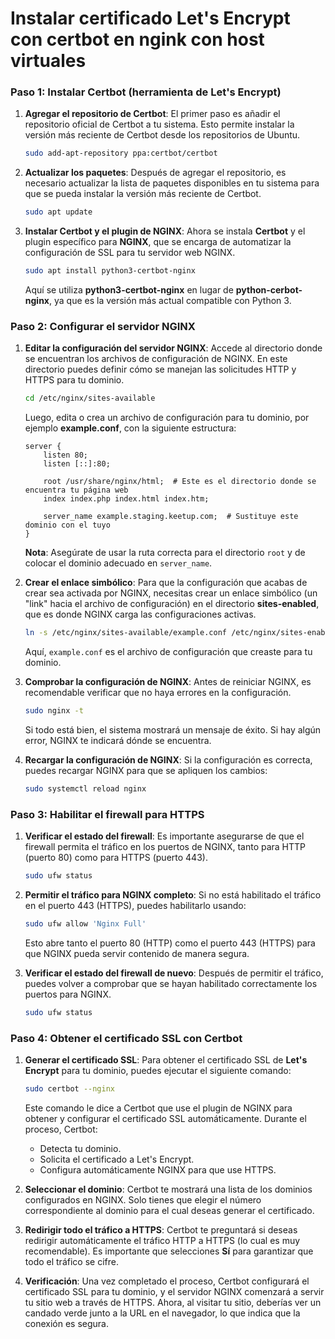 
# Instalar certificado Let's Encrypt con certbot en ngink con host virtuales

### **Paso 1: Instalar Certbot (herramienta de Let's Encrypt)**

1. **Agregar el repositorio de Certbot**:
   El primer paso es añadir el repositorio oficial de Certbot a tu sistema. Esto permite instalar la versión más reciente de Certbot desde los repositorios de Ubuntu.

   ```bash
   sudo add-apt-repository ppa:certbot/certbot
   ```

2. **Actualizar los paquetes**:
   Después de agregar el repositorio, es necesario actualizar la lista de paquetes disponibles en tu sistema para que se pueda instalar la versión más reciente de Certbot.

   ```bash
   sudo apt update
   ```

3. **Instalar Certbot y el plugin de NGINX**:
   Ahora se instala **Certbot** y el plugin específico para **NGINX**, que se encarga de automatizar la configuración de SSL para tu servidor web NGINX.

   ```bash
   sudo apt install python3-certbot-nginx
   ```

   Aquí se utiliza **python3-certbot-nginx** en lugar de **python-cerbot-nginx**, ya que es la versión más actual compatible con Python 3.

### **Paso 2: Configurar el servidor NGINX**

1. **Editar la configuración del servidor NGINX**:
   Accede al directorio donde se encuentran los archivos de configuración de NGINX. En este directorio puedes definir cómo se manejan las solicitudes HTTP y HTTPS para tu dominio.

   ```bash
   cd /etc/nginx/sites-available
   ```

   Luego, edita o crea un archivo de configuración para tu dominio, por ejemplo **example.conf**, con la siguiente estructura:

   ```nginx
   server {
       listen 80;
       listen [::]:80;

       root /usr/share/nginx/html;  # Este es el directorio donde se encuentra tu página web
       index index.php index.html index.htm;

       server_name example.staging.keetup.com;  # Sustituye este dominio con el tuyo
   }
   ```

   **Nota**: Asegúrate de usar la ruta correcta para el directorio `root` y de colocar el dominio adecuado en `server_name`.

2. **Crear el enlace simbólico**:
   Para que la configuración que acabas de crear sea activada por NGINX, necesitas crear un enlace simbólico (un "link" hacia el archivo de configuración) en el directorio **sites-enabled**, que es donde NGINX carga las configuraciones activas.

   ```bash
   ln -s /etc/nginx/sites-available/example.conf /etc/nginx/sites-enabled/
   ```

   Aquí, `example.conf` es el archivo de configuración que creaste para tu dominio.

3. **Comprobar la configuración de NGINX**:
   Antes de reiniciar NGINX, es recomendable verificar que no haya errores en la configuración.

   ```bash
   sudo nginx -t
   ```

   Si todo está bien, el sistema mostrará un mensaje de éxito. Si hay algún error, NGINX te indicará dónde se encuentra.

4. **Recargar la configuración de NGINX**:
   Si la configuración es correcta, puedes recargar NGINX para que se apliquen los cambios:

   ```bash
   sudo systemctl reload nginx
   ```

### **Paso 3: Habilitar el firewall para HTTPS**

1. **Verificar el estado del firewall**:
   Es importante asegurarse de que el firewall permita el tráfico en los puertos de NGINX, tanto para HTTP (puerto 80) como para HTTPS (puerto 443).

   ```bash
   sudo ufw status
   ```

2. **Permitir el tráfico para NGINX completo**:
   Si no está habilitado el tráfico en el puerto 443 (HTTPS), puedes habilitarlo usando:

   ```bash
   sudo ufw allow 'Nginx Full'
   ```

   Esto abre tanto el puerto 80 (HTTP) como el puerto 443 (HTTPS) para que NGINX pueda servir contenido de manera segura.

3. **Verificar el estado del firewall de nuevo**:
   Después de permitir el tráfico, puedes volver a comprobar que se hayan habilitado correctamente los puertos para NGINX.

   ```bash
   sudo ufw status
   ```

### **Paso 4: Obtener el certificado SSL con Certbot**

1. **Generar el certificado SSL**:
   Para obtener el certificado SSL de **Let's Encrypt** para tu dominio, puedes ejecutar el siguiente comando:

   ```bash
   sudo certbot --nginx
   ```

   Este comando le dice a Certbot que use el plugin de NGINX para obtener y configurar el certificado SSL automáticamente. Durante el proceso, Certbot:

   - Detecta tu dominio.
   - Solicita el certificado a Let's Encrypt.
   - Configura automáticamente NGINX para que use HTTPS.

2. **Seleccionar el dominio**:
   Certbot te mostrará una lista de los dominios configurados en NGINX. Solo tienes que elegir el número correspondiente al dominio para el cual deseas generar el certificado.

3. **Redirigir todo el tráfico a HTTPS**:
   Certbot te preguntará si deseas redirigir automáticamente el tráfico HTTP a HTTPS (lo cual es muy recomendable). Es importante que selecciones **Sí** para garantizar que todo el tráfico se cifre.

4. **Verificación**:
   Una vez completado el proceso, Certbot configurará el certificado SSL para tu dominio, y el servidor NGINX comenzará a servir tu sitio web a través de HTTPS. Ahora, al visitar tu sitio, deberías ver un candado verde junto a la URL en el navegador, lo que indica que la conexión es segura.


